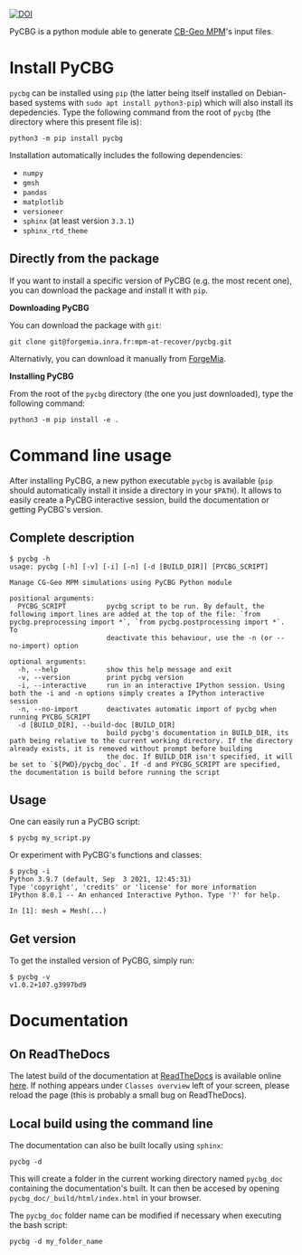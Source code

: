[![DOI](https://zenodo.org/badge/DOI/10.5281/zenodo.5179973.svg)](https://doi.org/10.5281/zenodo.5179973)

PyCBG is a python module able to generate [CB-Geo MPM](https://github.com/cb-geo/mpm)'s input files.

Install PyCBG
=============

`pycbg` can be installed using `pip` (the latter being itself installed on Debian-based systems with `sudo apt install python3-pip`) which will also install its depedencies. Type the following command from the root of `pycbg` (the directory where this present file is): 

```
python3 -m pip install pycbg
```

Installation automatically includes the following dependencies: 
 - `numpy`
 - `gmsh`
 - `pandas`
 - `matplotlib`
 - `versioneer`
 - `sphinx` (at least version `3.3.1`)
 - `sphinx_rtd_theme`

## Directly from the package

If you want to install a specific version of PyCBG (e.g. the most recent one), you can download the package and install it with `pip`.

**Downloading PyCBG**

You can download the package with `git`:
```
git clone git@forgemia.inra.fr:mpm-at-recover/pycbg.git
```

Alternativly, you can download it manually from [ForgeMia](https://forgemia.inra.fr/mpm-at-recover/pycbg).

**Installing PyCBG**

From the root of the `pycbg` directory (the one you just downloaded), type the following command: 

```
python3 -m pip install -e .
```

Command line usage
==================

After installing PyCBG, a new python executable `pycbg` is available (`pip` should automatically install it inside a directory in your `$PATH`). It allows to easily create a PyCBG interactive session, build the documentation or getting PyCBG's version. 

## Complete description
```console
$ pycbg -h
usage: pycbg [-h] [-v] [-i] [-n] [-d [BUILD_DIR]] [PYCBG_SCRIPT]

Manage CG-Geo MPM simulations using PyCBG Python module

positional arguments:
  PYCBG_SCRIPT          pycbg script to be run. By default, the following import lines are added at the top of the file: `from pycbg.preprocessing import *`, `from pycbg.postprocessing import *`. To
                        deactivate this behaviour, use the -n (or --no-import) option

optional arguments:
  -h, --help            show this help message and exit
  -v, --version         print pycbg version
  -i, --interactive     run in an interactive IPython session. Using both the -i and -n options simply creates a IPython interactive session
  -n, --no-import       deactivates automatic import of pycbg when running PYCBG_SCRIPT
  -d [BUILD_DIR], --build-doc [BUILD_DIR]
                        build pycbg's documentation in BUILD_DIR, its path being relative to the current working directory. If the directory already exists, it is removed without prompt before building
                        the doc. If BUILD_DIR isn't specified, it will be set to `${PWD}/pycbg_doc`. If -d and PYCBG_SCRIPT are specified, the documentation is build before running the script
```

## Usage
One can easily run a PyCBG script:
```console
$ pycbg my_script.py
```

Or experiment with PyCBG's functions and classes:
```console
$ pycbg -i
Python 3.9.7 (default, Sep  3 2021, 12:45:31) 
Type 'copyright', 'credits' or 'license' for more information
IPython 8.0.1 -- An enhanced Interactive Python. Type '?' for help.

In [1]: mesh = Mesh(...)
```

## Get version
To get the installed version of PyCBG, simply run:
```console
$ pycbg -v
v1.0.2+107.g3997bd9
```

Documentation
=============

## On ReadTheDocs

The latest build of the documentation at [ReadTheDocs](https://readthedocs.org/) is available online [here](https://pycbg.readthedocs.io/en/latest/). If nothing appears under `Classes overview` left of your screen, please reload the page (this is probably a small bug on ReadTheDocs).

## Local build using the command line

The documentation can also be built locally using `sphinx`:
```
pycbg -d
```

This will create a folder in the current working directory named `pycbg_doc` containing the documentation's built.
It can then be accesed by opening `pycbg_doc/_build/html/index.html` in your browser.

The `pycbg_doc` folder name can be modified if necessary when executing the bash script:
```
pycbg -d my_folder_name
```

